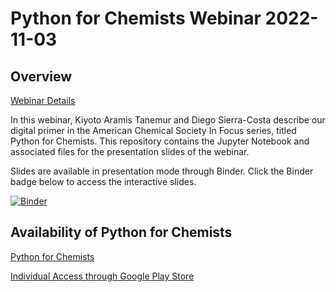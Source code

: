 # Python for Chemists Webinar 2022-11-03

## Overview

[Webinar Details](https://pubs.acs.org/events/event/python-for-chemists)

In this webinar, Kiyoto Aramis Tanemur and Diego Sierra-Costa describe our digital primer in the American Chemical Society In Focus series, titled Python for Chemists. This repository contains the Jupyter Notebook and associated files for the presentation slides of the webinar.

Slides are available in presentation mode through Binder. Click the Binder badge below to access the interactive slides.

[![Binder](https://mybinder.org/badge_logo.svg)](https://mybinder.org/v2/gh/TanemuraKiyoto/python_for_chemists_webinar_2022-11-03/HEAD?filepath=Python4Chemists_webinar.ipynb)

## Availability of Python for Chemists

[Python for Chemists](https://pubs.acs.org/doi/book/10.1021/acsinfocus.7e5030?src=PUBS_0822_NPQ_EB_In_Focus_Python&trk=public_post_share-update_update-text)

[Individual Access through Google Play Store](https://play.google.com/store/books/details/Python_for_Chemists?id=-liEEAAAQBAJ&gl=US)
